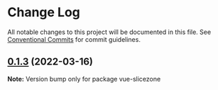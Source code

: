 # Change Log

All notable changes to this project will be documented in this file.
See [Conventional Commits](https://conventionalcommits.org) for commit guidelines.

## [0.1.3](https://github.com/prismicio/sm-commons/compare/vue-slicezone@0.1.3-alpha.13...vue-slicezone@0.1.3) (2022-03-16)

**Note:** Version bump only for package vue-slicezone
